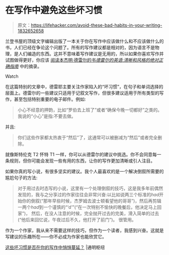# 在写作中避免这些坏习惯

> 原文：<https://lifehacker.com/avoid-these-bad-habits-in-your-writing-1832652658>

兰登书屋的顶级文字编辑出版了一本关于你在写作中应该做什么和不应该做什么的书，人们已经在争论这个问题了。所有的写作建议都是相对的，因为语言不是物理，是人们编造的东西。这并不意味着写作建议是无用的，所以如果你喜欢写作并试图做得更好，你应该 [阅读本杰明·德雷尔的书*德雷尔的英语:清晰和风格的绝对正确指南*](https://lithub.com/are-these-bad-habits-creeping-into-your-writing/) 中的摘录。

Watch

在这篇特别的文章中，德雷耶主要关注作家陷入的“坏习惯”，在句子和单词选择的层面上。德雷尔的一些建议只适用于记叙文写作，但很多建议适用于所有类型的写作，甚至包括特别重要的电子邮件。例如:

> 小心不经意的押韵，比如“罗伯去上班了”或者“确保今晚一切都好”之类的。我说的“小心”是指:不要去做。

并且:

> 你们这些作家都太热衷于“然后”了，这通常可以被删减为“然后”或者完全删除。

就像斯特伦克 T2 怀特 T1 一样，你可以从德雷尔的建议中挑选。你不会同意每一条规则，但你可能会发现一些有用的东西，让你的写作更加清晰或引人注目。

如果你真的写小说，有很多坚实的建议。我个人最喜欢的是一个解决倒叙所需要的尴尬句子的方法:

> 对于用过去时态写的小说，这里有一个处理倒叙的技巧，这是我多年前偶然发现的，我与之分享过的作家往往会非常兴奋:以比如说两三个标准的*had*开始你的倒叙(“那年早些时候，杰罗姆去波士顿看望他的哥哥”)，然后再剪辑一两个*had*到一个谨慎的“‘d’”(“在一次特别不愉快的晚餐后，他决定马上回家”)， 然后，在没人注意的时候，完全抛开过去的完美，滑入简单的过去(“他后来回忆说，午夜过后不久，他打开了前门”)。 很管用。

作为一个作家，我从来不需要这样的技巧，但作为一个读者，我感到兴奋。这就是写建议的乐趣所在——你不必成为作家也能欣赏它。

[这些坏习惯是否在你的写作中悄悄蔓延？](https://lithub.com/are-these-bad-habits-creeping-into-your-writing/) |通明枢纽